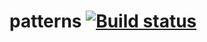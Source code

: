 # patterns [![Build status](https://ci.appveyor.com/api/projects/status/653y61i59eltpmvw?svg=true)](https://ci.appveyor.com/project/Kalynovavs/patterns)
    
